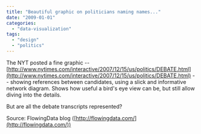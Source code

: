 ```yaml
---
title: "Beautiful graphic on politicians naming names..."
date: "2009-01-01"
categories: 
  - "data-visualization"
tags: 
  - "design"
  - "politics"
---
```


The NYT posted a fine graphic -- [http://www.nytimes.com/interactive/2007/12/15/us/politics/DEBATE.html](http://www.nytimes.com/interactive/2007/12/15/us/politics/DEBATE.html) -- showing references between candidates, using a slick and informative network diagram. Shows how useful a bird's eye view can be, but still allow diving into the details.

But are all the debate transcripts represented?

Source: FlowingData blog ([http://flowingdata.com/](http://flowingdata.com/))
